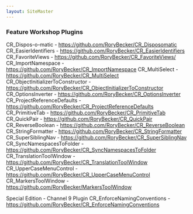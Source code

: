 ```yaml
---
layout: SiteMaster
---
```

### Feature Workshop Plugins

CR_Dispos-o-matic - https://github.com/RoryBecker/CR_Disposomatic
CR_EasierIdentifiers - https://github.com/RoryBecker/CR_EasierIdentifiers
CR_FavoriteViews - https://github.com/RoryBecker/CR_FavoriteViews/
CR_ImportNamespace - https://github.com/RoryBecker/CR_ImportNamespace
CR_MultiSelect - https://github.com/RoryBecker/CR_MultiSelect
CR_ObjectInitializerToConstructor - https://github.com/RoryBecker/CR_ObjectInitializerToConstructor
CR_OptionsInverter - https://github.com/RoryBecker/CR_OptionsInverter
CR_ProjectReferenceDefaults - https://github.com/RoryBecker/CR_ProjectReferenceDefaults
CR_PrimitiveTab - https://github.com/RoryBecker/CR_PrimitiveTab
CR_QuickPair - https://github.com/RoryBecker/CR_QuickPair
CR_ReverseBoolean - https://github.com/RoryBecker/CR_ReverseBoolean
CR_StringFormatter - https://github.com/RoryBecker/CR_StringFormatter
CR_SuperSiblingNav - https://github.com/RoryBecker/CR_SuperSiblingNav
CR_SyncNamespacesToFolder - https://github.com/RoryBecker/CR_SyncNamespacesToFolder
CR_TranslationToolWindow - https://github.com/RoryBecker/CR_TranslationToolWindow
CR_UpperCaseMenuControl - https://github.com/RoryBecker/CR_UpperCaseMenuControl
CR_MarkersToolWindow - https://github.com/RoryBecker/MarkersToolWindow

Special Edition - Channel 9 Plugin
CR_EnforceNamingConventions - https://github.com/RoryBecker/CR_EnforceNamingConventions

